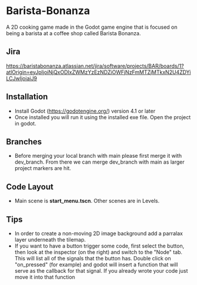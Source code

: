 # Barista-Bonanza
A 2D cooking game made in the Godot game engine that is focused on being a barista at a coffee shop called Barista Bonanza.

## Jira
https://baristabonanza.atlassian.net/jira/software/projects/BAR/boards/1?atlOrigin=eyJpIjoiNjQxODIxZWMzYzEzNDZiOWFjNzFmMTZjMTkxN2U4ZDYiLCJwIjoiaiJ9

## Installation

- Install Godot (https://godotengine.org/) version 4.1 or later
- Once installed you will run it using the installed exe file. Open the project in godot.

## Branches

- Before merging your local branch with main please first merge it with dev_branch. From there we can merge dev_branch with main as larger project markers are hit.

## Code Layout

- Main scene is **start_menu.tscn**. Other scenes are in Levels.

## Tips
- In order to create a non-moving 2D image background add a parralax layer underneath the tilemap.
- If you want to have a button trigger some code, first select the button, then look at the inspector (on the right) and switch to the "Node" tab. This will list all of the signals that the button has. Double click on "on_pressed" (for example) and godot will insert a function that will serve as the callback for that signal. If you already wrote your code just move it into that function
